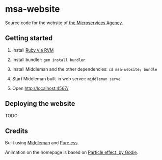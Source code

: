 
# msa-website

Source code for the website of [the Microservices Agency](http://microservices.agency).

## Getting started

1. Install [Ruby via RVM](https://rvm.io/rvm/install)

2. Install bundler: ```gem install bundler```

3. Install Middleman and the other dependencies: ```cd msa-website;
 bundle```

4. Start Middleman built-in web server: ```middleman serve```

5. Open [http://localhost:4567/](http://localhost:4567/)


## Deploying the website

TODO

## Credits

Built using [Middleman](https://middlemanapp.com/) and [Pure.css](purecss.io).

Animation on the homepage is based on [Particle effect, by Godje](https://codepen.io/Godje/pen/zKazNq).
